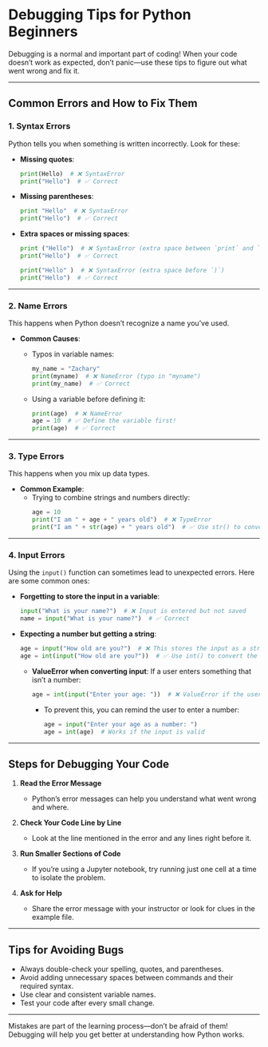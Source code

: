 # **Debugging Tips for Python Beginners**

Debugging is a normal and important part of coding! When your code doesn’t work as expected, don’t panic—use these tips to figure out what went wrong and fix it.

---

## **Common Errors and How to Fix Them**

### **1. Syntax Errors**
Python tells you when something is written incorrectly. Look for these:

- **Missing quotes**:
  ```python
  print(Hello)  # ❌ SyntaxError
  print("Hello")  # ✅ Correct
  ```

- **Missing parentheses**:
  ```python
  print "Hello"  # ❌ SyntaxError
  print("Hello")  # ✅ Correct
  ```

- **Extra spaces or missing spaces**:
  ```python
  print ("Hello")  # ❌ SyntaxError (extra space between `print` and `(`)
  print("Hello")  # ✅ Correct

  print("Hello" )  # ❌ SyntaxError (extra space before `)`)
  print("Hello")  # ✅ Correct
  ```

---

### **2. Name Errors**
This happens when Python doesn’t recognize a name you’ve used.

- **Common Causes**:
  - Typos in variable names:
    ```python
    my_name = "Zachary"
    print(myname)  # ❌ NameError (typo in "myname")
    print(my_name)  # ✅ Correct
    ```

  - Using a variable before defining it:
    ```python
    print(age)  # ❌ NameError
    age = 10  # ✅ Define the variable first!
    print(age)  # ✅ Correct
    ```

---

### **3. Type Errors**
This happens when you mix up data types.

- **Common Example**:
  - Trying to combine strings and numbers directly:
    ```python
    age = 10
    print("I am " + age + " years old")  # ❌ TypeError
    print("I am " + str(age) + " years old")  # ✅ Use str() to convert the number to a string.
    ```

---

### **4. Input Errors**
Using the `input()` function can sometimes lead to unexpected errors. Here are some common ones:

- **Forgetting to store the input in a variable**:
  ```python
  input("What is your name?")  # ❌ Input is entered but not saved
  name = input("What is your name?")  # ✅ Correct
  ```

- **Expecting a number but getting a string**:
  ```python
  age = input("How old are you?")  # ❌ This stores the input as a string, not a number
  age = int(input("How old are you?"))  # ✅ Use int() to convert the input to a number
  ```

  - **ValueError when converting input**:
    If a user enters something that isn’t a number:
    ```python
    age = int(input("Enter your age: "))  # ❌ ValueError if the user types "ten"
    ```
    - To prevent this, you can remind the user to enter a number:
      ```python
      age = input("Enter your age as a number: ")
      age = int(age)  # Works if the input is valid
      ```

---



## **Steps for Debugging Your Code**

1. **Read the Error Message**
   - Python’s error messages can help you understand what went wrong and where.

2. **Check Your Code Line by Line**
   - Look at the line mentioned in the error and any lines right before it.

3. **Run Smaller Sections of Code**
   - If you’re using a Jupyter notebook, try running just one cell at a time to isolate the problem.

4. **Ask for Help**
   - Share the error message with your instructor or look for clues in the example file.

---

## **Tips for Avoiding Bugs**

- Always double-check your spelling, quotes, and parentheses.
- Avoid adding unnecessary spaces between commands and their required syntax.
- Use clear and consistent variable names.
- Test your code after every small change.

---

Mistakes are part of the learning process—don’t be afraid of them! Debugging will help you get better at understanding how Python works.

